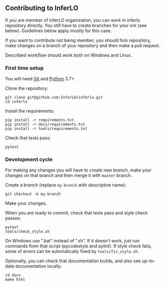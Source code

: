## Contributing to InferLO

If you are member of InferLO organization, you can work in inferlo repository 
directly. You still have to create branches for your ork (see below). Guidelines below 
apply mostly for this case.

If you want to contribute not being member, you should fork repository, make changes
on a branch of your repository and then make a pull request.

Described workflow should work both on Windows and Linux.

### First time setup

You will need [Git](https://git-scm.com/) and [Python](python.org) 3.7+.

Clone the repository:

```
git clone git@github.com:InferLO/inferlo.git
cd inferlo
```

Install the requirements:

```
pip install -r requirements.txt
pip install -r docs/requirements.txt
pip install -r tools/requirements.txt
```


Check that tests pass:

```
pytest
```


### Development cycle

For making any changes you will have to create new branch, make your changes 
on that branch and then merge it with `master` branch.

Create a branch (replace ```my-branch``` with descriptive name):

```git checkout -b my-branch```

Make your changes.

When you are ready to commit, check that tests pass and style check passes:

```
pytest
tools/check_style.sh
```

On Windows use ".bat" instead of ".sh". If it doesn't work, just run commands from 
that script (pycodestyle and pylint). If style check fails, some of errors can 
be automatically fixed by ```tools/fix_style.sh```.

Optionally, you can check that documentation builds, and also see up-to-date documentation 
locally:

```
cd docs
make html
```

